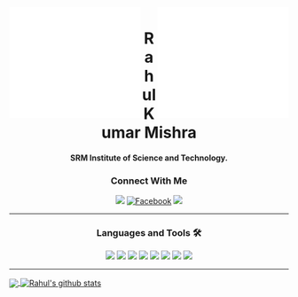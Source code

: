 <img align="left" height="200" src = "https://github.com/TheCyberAtom/TheCyberAtom/blob/master/hi.gif">
<img align="right" height="200" src = "https://github.com/TheCyberAtom/TheCyberAtom/blob/master/hi.gif">

<h1 align="center"><b>Rahul Kumar Mishra</b></h1>
<h4 align="center">SRM Institute of Science and Technology.</h4>

<!--
<img height="20" src="https://komarev.com/ghpvc/?username=TheCyberAtom&label=Views&color=blue&style=plastic" alt="TheCyberAtom" />
Here are some ideas to get you started:
<
- 🔭 I’m currently working on Data Structure and Algorithms.
- 🌱 I’m currently learning Web Development.
- ⚡ Fun fact: I love Gaming and Photography.
- 📌 Follow my page <a href="https://instagram.com/introvertcoders/"> 
  /*
  <img align="center" alt="Rahul's Instagram" width="15px" src="https://cdn.jsdelivr.net/npm/simple-icons@v3/icons/instagram.svg" />
  Introvert Coders </a> on Instagram for amazing coding content. -->

<h3 align="center"><b>Connect With Me</b></h3>
<p id="socialIcons" align="center">
    <a href="https://linkedin.com/in/thecyberatom" alt="LinkedIn">
        <img src="https://img.shields.io/badge/-LinkedIn-blue?style=flat-square&logo=linkedin" /></a>
    <!--<a href="https://hackerrank.com/thecyberatom" alt="HackerRank">
        <img src="https://img.shields.io/badge/-HackerRank-3a424f?style=flat-square&logo=hackerrank" /></a>-->
    <a href="https://www.facebook.com/thecyberatom" target="_blank">
        <img src="https://img.shields.io/badge/Facebook-%231877F2.svg?&style=flat-square&logo=facebook&logoColor=white" alt="Facebook"></a>
    <!--<a href="https://stackoverflow.com/" alt="StackOverflow">
        <img src="https://img.shields.io/badge/-StackOverflow-FE7A16?style=flat-square&logo=stack-overflow&logoColor=white" /></a>-->
    <a href="https://instagram.com/thecyberatom" alt="Instagram">
        <img src="https://img.shields.io/badge/-Instagram-E4405F?style=flat-square&logo=instagram&logoColor=white" /></a>
</p>

[github]: https://github.com/TheCyberAtom
[linkedin]: https://linkedin.com/in/thecyberatom
[hackerrank]: https://hackerrank.com/thecyberatom
[instagram]: https://instagram.com/thecyberatom
[stackoverflow]: https://stackoverflow.com/


---

<h3 align="center"><b>Languages and Tools 🛠</b></h3>
<p id="socialIcons" align="center">
  <a><img src="https://img.shields.io/badge/-HTML5-%23E44D27?style=flat-square&logo=html5&logoColor=ffffff" /></a>
  <a><img src="https://img.shields.io/badge/-CSS3-%231572B6?style=flat-square&logo=css3" /></a>
  <a><img src="http://img.shields.io/badge/-C-A8B9CC?style=flat-square&logo=c&logoColor=ffffff)" /></a>
  <a><img src="http://img.shields.io/badge/-Python-3776AB?style=flat-square&logo=python&logoColor=ffffff" /></a>
  <a><img src="https://img.shields.io/badge/-Git-%23F05032?style=flat-square&logo=git&logoColor=%23ffffff" /></a>
  <a><img src="https://img.shields.io/badge/-GitHub-181717?style=flat-square&logo=github" /></a>
  <a><img src="http://img.shields.io/badge/-VS%20Code-007ACC?style=flat-square&logo=visual-studio-code&logoColor=ffffff" /></a>
  <a><img src="http://img.shields.io/badge/-Windows-0078D6?style=flat-square&logo=windows&logoColor=ffffff" /></a>
</p>

<!--![JavaScript](https://img.shields.io/badge/-JavaScript-%23F7DF1C?style=flat-square&logo=javascript&logoColor=000000&labelColor=%23F7DF1C&color=%23FFCE5A)
![React](https://img.shields.io/badge/-React-61DAFB?style=flat-square&logo=react&logoColor=ffffff)
![Sass](https://img.shields.io/badge/-Sass-%23CC6699?style=flat-square&logo=sass&logoColor=ffffff)
![Bootstrap](https://img.shields.io/badge/-Bootstrap-563D7C?style=flat-square&logo=Bootstrap)
![Material-UI](https://img.shields.io/badge/-Material%E2%80%93UI-0081CB?style=flat-square&logo=material-ui)
![Markdown](https://img.shields.io/badge/-Markdown-000000?style=flat-square&logo=markdown)
![Nodejs](https://img.shields.io/badge/-Nodejs-339933?style=flat-square&logo=Node.js&logoColor=ffffff)
![Npm](https://img.shields.io/badge/-npm-CB3837?style=flat-square&logo=npm)
![Firebase](https://img.shields.io/badge/-Firebase-FFCA28?style=flat-square&logo=firebase&logoColor=ffffff)
![Microsoft Sql Server](https://img.shields.io/badge/-Sql%20Server-CC2927?style=flat-square&logo=microsoft-sql-server&logoColor=ffffff)
![Eclipse-IDE](http://img.shields.io/badge/-Eclipse-2C2255?style=flat-square&logo=eclipse&logoColor=ffffff)
![Powershell](http://img.shields.io/badge/-Powershell-5391FE?style=flat-square&logo=powershell&logoColor=ffffff)-->

---

<a href="https://github.com/TheCyberAtom">
  <img align="center" height="290" src="https://github-readme-stats.vercel.app/api/top-langs/?username=TheCyberAtom&theme=dark&hide_langs_below=1" />
</a>
<a href="https://github.com/TheCyberAtom">
 <img align="center" height="290" src="https://github-readme-stats.vercel.app/api?username=TheCyberAtom&show_icons=true&theme=dark&line_height=27" alt="Rahul's github stats"/>
</a>
<br/>
